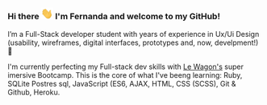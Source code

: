 ### Hi there <img src="https://raw.githubusercontent.com/ABSphreak/ABSphreak/master/gifs/Hi.gif" style="width: 24px; display: inline-block;" data-target="animated-image.originalImage"> I'm Fernanda and welcome to my GitHub!

I’m a Full-Stack developer student with years of experience in Ux/Ui Design (usability, wireframes, digital interfaces, prototypes and, now, develpment!) 🚀 

I'm currently perfecting my Full-stack dev skills with <a href="https://www.lewagon.com/" target="_blank">Le Wagon's</a> super imersive Bootcamp. This is the core of what I've beeng learning: Ruby, SQLite Postres sql, JavaScript (ES6, AJAX, HTML, CSS (SCSS), Git & Github, Heroku.

<!--
**fernanda-freitas/fernanda-freitas** is a ✨ _special_ ✨ repository because its `README.md` (this file) appears on your GitHub profile.

Here are some ideas to get you started:

- 🔭 I’m currently working on Integer Consulting partning with BUNAC
- 🌱 I’m currently learning Full Stack Web Development in Lewagon
- 👯 I’m looking to collaborate on ...
- 🤔 I’m looking for help with ...
- 💬 Ask me about ...
- 📫 How to reach me: ...
- 😄 Pronouns: ...
- ⚡ Fun fact: ...
-->

